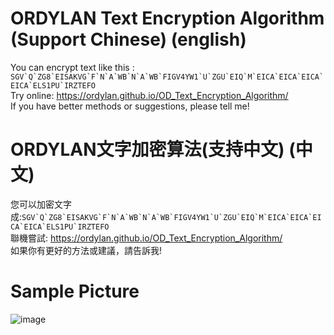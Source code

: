 # ORDYLAN Text Encryption Algorithm (Support Chinese) (english)

You can encrypt text like this : `` SGV`Q`ZG8`EISAKVG`F`N`A`WB`N`A`WB`FIGV4YW1`U`ZGU`EIQ`M`EICA`EICA`EICA`EICA`ELS1PU`IRZTEFO ``<br>
Try online: https://ordylan.github.io/OD_Text_Encryption_Algorithm/<br>
If you have better methods or suggestions, please tell me!<br>

# ORDYLAN文字加密算法(支持中文) (中文) 

您可以加密文字成:`` SGV`Q`ZG8`EISAKVG`F`N`A`WB`N`A`WB`FIGV4YW1`U`ZGU`EIQ`M`EICA`EICA`EICA`EICA`ELS1PU`IRZTEFO ``<br>
聯機嘗試:  https://ordylan.github.io/OD_Text_Encryption_Algorithm/<br>
如果你有更好的方法或建議，請告訴我! <br>

# Sample Picture
![image](https://user-images.githubusercontent.com/56828391/195982227-90318ea2-362d-492e-bc53-361b5ea2a145.png)
